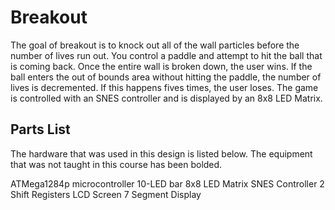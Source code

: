 # Breakout
The goal of breakout is to knock out all of the wall particles before the number of lives run out. You control a paddle and attempt to hit the ball that is coming back. Once the entire wall is broken down, the user wins. If the ball enters the out of bounds area without hitting the paddle, the number of lives is decremented. If this happens fives times, the user loses. The game is controlled with an SNES controller and is displayed by an 8x8 LED Matrix. 
## Parts List
The hardware that was used in this design is listed below. The equipment that was not taught in this course has been bolded. 

ATMega1284p microcontroller
10-LED bar
8x8 LED Matrix
SNES Controller
2 Shift Registers
LCD Screen
7 Segment Display

